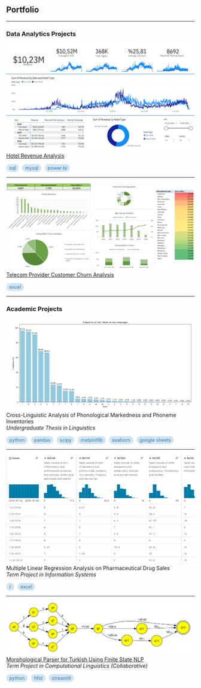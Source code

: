 ## Portfolio

---

### Data Analytics Projects

<img src="assets/img/hotel_rev_dashboard.png"/><br>
[Hotel Revenue Analysis](projects/hotel_rev_dashboard.md)<br>
<p>
  <span class="tag" style="display:inline-block; margin-right:5px; background-color: rgba(38, 124, 185, 0.2); color: rgb(38, 124, 185); padding: 3px 8px; border-radius: 9999px; font-size: 0.9em;">sql</span>
  <span class="tag" style="display:inline-block; margin-right:5px; background-color: rgba(38, 124, 185, 0.2); color: rgb(38, 124, 185); padding: 3px 8px; border-radius: 9999px; font-size: 0.9em;">mysql</span>
  <span class="tag" style="display:inline-block; margin-right:5px; background-color: rgba(38, 124, 185, 0.2); color: rgb(38, 124, 185); padding: 3px 8px; border-radius: 9999px; font-size: 0.9em;">power bi</span>
</p>

---

<img src="assets/img/telecom_dashboard.png"/><br>
[Telecom Provider Customer Churn Analysis](projects/telecom_churn_analysis.md)<br>
<p>
  <span class="tag" style="display:inline-block; margin-right:5px; background-color: rgba(38, 124, 185, 0.2); color: rgb(38, 124, 185); padding: 3px 8px; border-radius: 9999px; font-size: 0.9em;">excel</span>
</p>

---

### Academic Projects

<img src="assets/img/ling412_chart.png"/><br>
Cross-Linguistic Analysis of Phonological Markedness and Phoneme Inventories<br>
_Undergraduate Thesis in Linguistics_<br>
<p>
  <span class="tag" style="display:inline-block; margin-right:5px; background-color: rgba(38, 124, 185, 0.2); color: rgb(38, 124, 185); padding: 3px 8px; border-radius: 9999px; font-size: 0.9em;">python</span>
  <span class="tag" style="display:inline-block; margin-right:5px; background-color: rgba(38, 124, 185, 0.2); color: rgb(38, 124, 185); padding: 3px 8px; border-radius: 9999px; font-size: 0.9em;">pandas</span>
  <span class="tag" style="display:inline-block; margin-right:5px; background-color: rgba(38, 124, 185, 0.2); color: rgb(38, 124, 185); padding: 3px 8px; border-radius: 9999px; font-size: 0.9em;">scipy</span>
  <span class="tag" style="display:inline-block; margin-right:5px; background-color: rgba(38, 124, 185, 0.2); color: rgb(38, 124, 185); padding: 3px 8px; border-radius: 9999px; font-size: 0.9em;">matplotlib</span>
  <span class="tag" style="display:inline-block; margin-right:5px; background-color: rgba(38, 124, 185, 0.2); color: rgb(38, 124, 185); padding: 3px 8px; border-radius: 9999px; font-size: 0.9em;">seaborn</span>
  <span class="tag" style="display:inline-block; margin-right:5px; background-color: rgba(38, 124, 185, 0.2); color: rgb(38, 124, 185); padding: 3px 8px; border-radius: 9999px; font-size: 0.9em;">google sheets</span>
</p>

---

<img src="assets/img/pharma_sales_kaggle.png"/><br>
Multiple Linear Regression Analysis on Pharmaceutical Drug Sales<br>
_Term Project in Information Systems_<br>
<p>
  <span class="tag" style="display:inline-block; margin-right:5px; background-color: rgba(38, 124, 185, 0.2); color: rgb(38, 124, 185); padding: 3px 8px; border-radius: 9999px; font-size: 0.9em;">r</span>
  <span class="tag" style="display:inline-block; margin-right:5px; background-color: rgba(38, 124, 185, 0.2); color: rgb(38, 124, 185); padding: 3px 8px; border-radius: 9999px; font-size: 0.9em;">excel</span>
</p>

---

<img src="assets/img/fst_example.png"/><br>
[Morphological Parser for Turkish Using Finite State NLP](https://github.com/eklerproject/ekler)<br>
_Term Project in Computational Linguistics (Collaborative)_<br>  
<p>
  <span class="tag" style="display:inline-block; margin-right:5px; background-color: rgba(38, 124, 185, 0.2); color: rgb(38, 124, 185); padding: 3px 8px; border-radius: 9999px; font-size: 0.9em;">python</span>
  <span class="tag" style="display:inline-block; margin-right:5px; background-color: rgba(38, 124, 185, 0.2); color: rgb(38, 124, 185); padding: 3px 8px; border-radius: 9999px; font-size: 0.9em;">hfst</span>
  <span class="tag" style="display:inline-block; margin-right:5px; background-color: rgba(38, 124, 185, 0.2); color: rgb(38, 124, 185); padding: 3px 8px; border-radius: 9999px; font-size: 0.9em;">streamlit</span>
</p>
